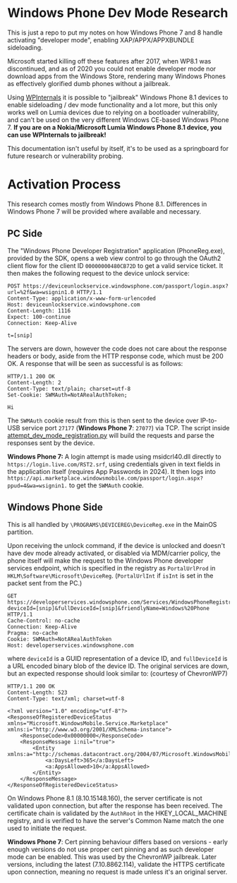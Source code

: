 # Windows Phone Dev Mode Research

This is just a repo to put my notes on how Windows Phone 7 and 8 handle
activating "developer mode", enabling XAP/APPX/APPXBUNDLE sideloading.

Microsoft started killing off these features after 2017, when WP8.1 was
discontinued, and as of 2020 you could not enable developer mode nor download
apps from the Windows Store, rendering many Windows Phones as effectively
glorified dumb phones without a jailbreak.

Using [WPInternals](https://github.com/ReneLergner/WPinternals) it is
possible to "jailbreak" Windows Phone 8.1 devices to enable sideloading /
dev mode functionality and a lot more, but this only works well on Lumia devices
due to relying on a bootloader vulnerability, and can't be used on the very
different Windows CE-based Windows Phone 7. **If you are on a Nokia/Microsoft
Lumia Windows Phone 8.1 device, you can use WPInternals to jailbreak!**

This documentation isn't useful by itself, it's to be used as a springboard for
future research or vulnerability probing.

# Activation Process

This research comes mostly from Windows Phone 8.1. Differences in
Windows Phone 7 will be provided where available and necessary.

## PC Side

The "Windows Phone Developer Registration" application (PhoneReg.exe), provided
by the SDK, opens a web view control to go through the OAuth2 client flow for
the client ID `00000000480CB72D` to get a valid service ticket. It then makes
the following request to the device unlock service:

```
POST https://deviceunlockservice.windowsphone.com/passport/login.aspx?url=%2f&wa=wsignin1.0 HTTP/1.1
Content-Type: application/x-www-form-urlencoded
Host: deviceunlockservice.windowsphone.com
Content-Length: 1116
Expect: 100-continue
Connection: Keep-Alive

t=[snip]
```

The servers are down, however the code does not care about the response headers
or body, aside from the HTTP response code, which must be 200 OK. A response
that will be seen as successful is as follows:

```
HTTP/1.1 200 OK
Content-Length: 2
Content-Type: text/plain; charset=utf-8
Set-Cookie: SWMAuth=NotARealAuthToken;

Hi
```

The `SWMAuth` cookie result from this is then sent to the device over IP-to-USB
service port `27177` (**Windows Phone 7**: `27077`) via TCP. The script inside
[attempt_dev_mode_registration.py](/scripts/attempt_dev_mode_registration.py)
will build the requests and parse the responses sent by the device.

**Windows Phone 7:** A login attempt is made using msidcrl40.dll directly to
`https://login.live.com/RST2.srf`, using credentials given in text fields in
the application itself (requires App Passwords in 2024). It then logs into
`https://api.marketplace.windowsmobile.com/passport/login.aspx?ppud=4&wa=wsignin1.`
to get the `SWMAuth` cookie.

## Windows Phone Side

This is all handled by `\PROGRAMS\DEVICEREG\DeviceReg.exe` in the MainOS
partition.

Upon receiving the unlock command, if the device is unlocked and doesn't have
dev mode already activated, or disabled via MDM/carrier policy, the phone itself
will make the request to the Windows Phone developer services endpoint, which is
specified in the registry as `PortalUrlProd` in
`HKLM\Software\Microsoft\DeviceReg`. (`PortalUrlInt` if `isInt` is set in the
packet sent from the PC.)

```
GET https://developerservices.windowsphone.com/Services/WindowsPhoneRegistration.svc/01/2010/RegisterDevice?deviceId=[snip]&fullDeviceId=[snip]&friendlyName=Windows%20Phone HTTP/1.1
Cache-Control: no-cache
Connection: Keep-Alive
Pragma: no-cache
Cookie: SWMAuth=NotARealAuthToken
Host: developerservices.windowsphone.com
```

where `deviceId` is a GUID representation of a device ID, and `fullDeviceId` is
a URL encoded binary blob of the device ID. The original services are down, but
an expected response should look similar to: (courtesy of ChevronWP7)

```
HTTP/1.1 200 OK
Content-Length: 523
Content-Type: text/xml; charset=utf-8

<?xml version="1.0" encoding="utf-8"?>
<ResponseOfRegisteredDeviceStatus xmlns="Microsoft.WindowsMobile.Service.Marketplace" xmlns:i="http://www.w3.org/2001/XMLSchema-instance">
    <ResponseCode>0x00000000</ResponseCode>
    <ResponseMessage i:nil="true">
        <Entity xmlns:a="http://schemas.datacontract.org/2004/07/Microsoft.WindowsMobile.Service.Marketplace.BLLDevPortal.Entities">
            <a:DaysLeft>365</a:DaysLeft>
            <a:AppsAllowed>10</a:AppsAllowed>
        </Entity>
    </ResponseMessage>
</ResponseOfRegisteredDeviceStatus>
```

On Windows Phone 8.1 (8.10.15148.160), the server certificate is not validated
upon connection, but after the response has been received. The certificate chain
is validated by the `AuthRoot` in the HKEY_LOCAL_MACHINE registry, and is
verified to have the server's Common Name match the one used to initiate the
request.

**Windows Phone 7**: Cert pinning behaviour differs based on versions - early
enough versions do not use proper cert pinning and as such developer mode can
be enabled. This was used by the ChevronWP jailbreak. Later versions, including
the latest (7.10.8862.114), validate the HTTPS certificate upon connection,
meaning no request is made unless it's an original server.
